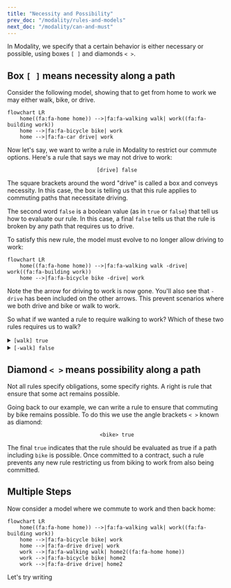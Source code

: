 ```yaml
---
title: "Necessity and Possibility"
prev_doc: "/modality/rules-and-models"
next_doc: "/modality/can-and-must"
---
```


In Modality, we specify that a certain behavior is either necessary or possible, using boxes `[ ]` and diamonds `< >`.

## Box `[ ]` means necessity along a path

Consider the following model, showing that to get from home to work we may either walk, bike, or drive.

```mermaid
flowchart LR
    home((fa:fa-home home)) -->|fa:fa-walking walk| work((fa:fa-building work))
    home -->|fa:fa-bicycle bike| work
    home -->|fa:fa-car drive| work
```

Now let's say, we want to write a rule in Modality to restrict our commute options. Here's a rule that says we may not drive to work:

<center>

`[drive] false`

</center>

The square brackets around the word "drive" is called a box and conveys necessity. In this case, the box is telling us that this rule applies to commuting paths that necessitate driving.

The second word `false` is a boolean value (as in `true` or `false`) that tell us how to evaluate our rule. In this case, a final `false` tells us that the rule is broken by any path that requires us to drive.

To satisfy this new rule, the model must evolve to no longer allow driving to work:

```mermaid
flowchart LR
    home((fa:fa-home home)) -->|fa:fa-walking walk -drive| work((fa:fa-building work))
    home -->|fa:fa-bicycle bike -drive| work
```

Note the the arrow for driving to work is now gone. You'll also see that `-drive` has been included on the other arrows. This prevent scenarios where we both drive and bike or walk to work.

So what if we wanted a rule to require walking to work? Which of these two rules requires us to walk?

<details>
<summary><code>[walk] true</code>
</summary>
<br>
<div>Sorry, wrong answer. <code>true</code> after <code>[walk]</code> means that any path including walking should be true, but it also doesn't restrict other paths.</div>
</details>

<details>
<summary><code>[-walk] false</code></summary>
<br>
<div>Great job! <code>false</code> after <code>[-walk]</code> means that any path not including walking should be false.</div>
</details>

## Diamond `< >` means possibility along a path

Not all rules specify obligations, some specify rights. A right is rule that ensure that some act remains possible.

Going back to our example, we can write a rule to ensure that commuting by bike remains possible. To do this we use the angle brackets `< >` known as diamond:

<center>

`<bike> true`

</center>

The final `true` indicates that the rule should be evaluated as true if a path including `bike` is possible. Once committed to a contract, such a rule prevents any new rule restricting us from biking to work from also being committed.

## Multiple Steps

Now consider a model where we commute to work and then back home:

```mermaid
flowchart LR
    home((fa:fa-home home)) -->|fa:fa-walking walk| work((fa:fa-building work))
    home -->|fa:fa-bicycle bike| work
    home -->|fa:fa-drive drive| work
    work -->|fa:fa-walking walk| home2((fa:fa-home home))
    work -->|fa:fa-bicycle bike| home2
    work -->|fa:fa-drive drive| home2
```

Let's try writing